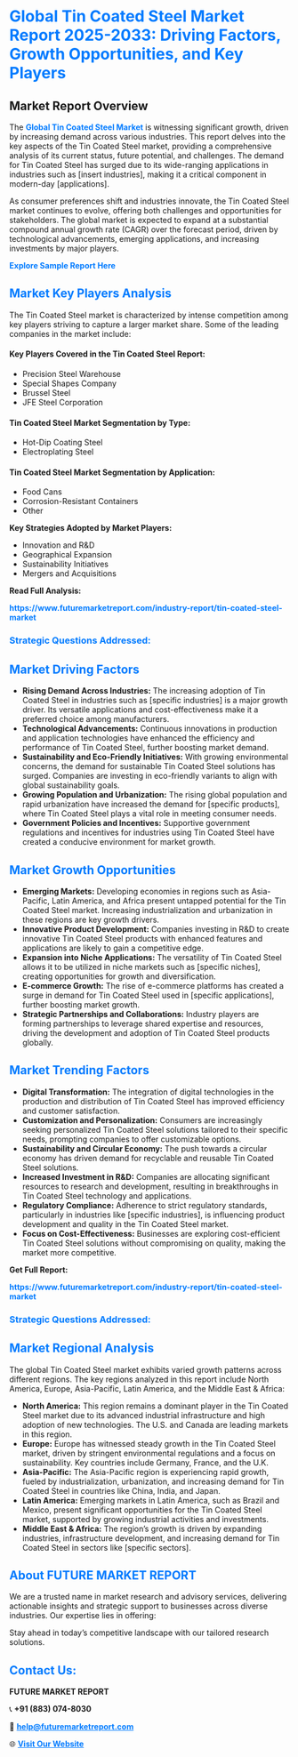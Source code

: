 <h1 style="color: #007BFF;">Global Tin Coated Steel Market Report 2025-2033: Driving Factors, Growth Opportunities, and Key Players</h1>

<section id="overview">
<h2>Market Report Overview</h2>
<p>The <a href="https://www.futuremarketreport.com/industry-report/tin-coated-steel-market" style="color: #007BFF; text-decoration: none;"><strong>Global Tin Coated Steel Market</strong></a> is witnessing significant growth, driven by increasing demand across various industries. This report delves into the key aspects of the Tin Coated Steel market, providing a comprehensive analysis of its current status, future potential, and challenges. The demand for Tin Coated Steel has surged due to its wide-ranging applications in industries such as [insert industries], making it a critical component in modern-day [applications].</p>
<p>As consumer preferences shift and industries innovate, the Tin Coated Steel market continues to evolve, offering both challenges and opportunities for stakeholders. The global market is expected to expand at a substantial compound annual growth rate (CAGR) over the forecast period, driven by technological advancements, emerging applications, and increasing investments by major players.</p>
</section>

<section id="overview">
<p><a href="https://www.futuremarketreport.com/request-sample/reportId=108277" style="color: #007BFF; text-decoration: none;"><strong>Explore Sample Report Here</strong></a></p>
</section>

<section id="key-players">
<h2 style="color: #007BFF;">Market Key Players Analysis</h2>
<p>The Tin Coated Steel market is characterized by intense competition among key players striving to capture a larger market share. Some of the leading companies in the market include:</p>
<h4>Key Players Covered in the Tin Coated Steel Report:</h4>
<ul><li>Precision Steel Warehouse</li><li>Special Shapes Company</li><li>Brussel Steel</li><li>JFE Steel Corporation</li></ul>
<h4>Tin Coated Steel Market Segmentation by Type:</h4>
<ul><li>Hot-Dip Coating Steel</li><li>Electroplating Steel</li></ul>

<h4>Tin Coated Steel Market Segmentation by Application:</h4>
<ul><li>Food Cans</li><li>Corrosion-Resistant Containers</li><li>Other</li></ul>
<p><strong>Key Strategies Adopted by Market Players:</strong></p>
<ul>
<li>Innovation and R&D</li>
<li>Geographical Expansion</li>
<li>Sustainability Initiatives</li>
<li>Mergers and Acquisitions</li>
</ul>
</section>

<section>
<p><strong>Read Full Analysis: </strong></p><a href="https://www.futuremarketreport.com/industry-report/tin-coated-steel-market" style="color: #007BFF; text-decoration: none;"><strong>https://www.futuremarketreport.com/industry-report/tin-coated-steel-market</strong></a>
<h3 style="color: #007BFF;">Strategic Questions Addressed:</h3>
</section>

<section id="driving-factors">
<h2 style="color: #007BFF;">Market Driving Factors</h2>
<ul>
<li><strong>Rising Demand Across Industries:</strong> The increasing adoption of Tin Coated Steel in industries such as [specific industries] is a major growth driver. Its versatile applications and cost-effectiveness make it a preferred choice among manufacturers.</li>
<li><strong>Technological Advancements:</strong> Continuous innovations in production and application technologies have enhanced the efficiency and performance of Tin Coated Steel, further boosting market demand.</li>
<li><strong>Sustainability and Eco-Friendly Initiatives:</strong> With growing environmental concerns, the demand for sustainable Tin Coated Steel solutions has surged. Companies are investing in eco-friendly variants to align with global sustainability goals.</li>
<li><strong>Growing Population and Urbanization:</strong> The rising global population and rapid urbanization have increased the demand for [specific products], where Tin Coated Steel plays a vital role in meeting consumer needs.</li>
<li><strong>Government Policies and Incentives:</strong> Supportive government regulations and incentives for industries using Tin Coated Steel have created a conducive environment for market growth.</li>
</ul>
</section>

<section id="growth-opportunities">
<h2 style="color: #007BFF;">Market Growth Opportunities</h2>
<ul>
<li><strong>Emerging Markets:</strong> Developing economies in regions such as Asia-Pacific, Latin America, and Africa present untapped potential for the Tin Coated Steel market. Increasing industrialization and urbanization in these regions are key growth drivers.</li>
<li><strong>Innovative Product Development:</strong> Companies investing in R&D to create innovative Tin Coated Steel products with enhanced features and applications are likely to gain a competitive edge.</li>
<li><strong>Expansion into Niche Applications:</strong> The versatility of Tin Coated Steel allows it to be utilized in niche markets such as [specific niches], creating opportunities for growth and diversification.</li>
<li><strong>E-commerce Growth:</strong> The rise of e-commerce platforms has created a surge in demand for Tin Coated Steel used in [specific applications], further boosting market growth.</li>
<li><strong>Strategic Partnerships and Collaborations:</strong> Industry players are forming partnerships to leverage shared expertise and resources, driving the development and adoption of Tin Coated Steel products globally.</li>
</ul>
</section>

<section id="trending-factors">
<h2 style="color: #007BFF;">Market Trending Factors</h2>
<ul>
<li><strong>Digital Transformation:</strong> The integration of digital technologies in the production and distribution of Tin Coated Steel has improved efficiency and customer satisfaction.</li>
<li><strong>Customization and Personalization:</strong> Consumers are increasingly seeking personalized Tin Coated Steel solutions tailored to their specific needs, prompting companies to offer customizable options.</li>
<li><strong>Sustainability and Circular Economy:</strong> The push towards a circular economy has driven demand for recyclable and reusable Tin Coated Steel solutions.</li>
<li><strong>Increased Investment in R&D:</strong> Companies are allocating significant resources to research and development, resulting in breakthroughs in Tin Coated Steel technology and applications.</li>
<li><strong>Regulatory Compliance:</strong> Adherence to strict regulatory standards, particularly in industries like [specific industries], is influencing product development and quality in the Tin Coated Steel market.</li>
<li><strong>Focus on Cost-Effectiveness:</strong> Businesses are exploring cost-efficient Tin Coated Steel solutions without compromising on quality, making the market more competitive.</li>
</ul>
</section>

<section>
<p><strong>Get Full Report: </strong></p><a href="https://www.futuremarketreport.com/industry-report/tin-coated-steel-market" style="color: #007BFF; text-decoration: none;"><strong>https://www.futuremarketreport.com/industry-report/tin-coated-steel-market</strong></a>
<h3 style="color: #007BFF;">Strategic Questions Addressed:</h3>
</section>


<section id="regional-analysis">
<h2 style="color: #007BFF;">Market Regional Analysis</h2>
<p>The global Tin Coated Steel market exhibits varied growth patterns across different regions. The key regions analyzed in this report include North America, Europe, Asia-Pacific, Latin America, and the Middle East & Africa:</p>
<ul>
<li><strong>North America:</strong> This region remains a dominant player in the Tin Coated Steel market due to its advanced industrial infrastructure and high adoption of new technologies. The U.S. and Canada are leading markets in this region.</li>
<li><strong>Europe:</strong> Europe has witnessed steady growth in the Tin Coated Steel market, driven by stringent environmental regulations and a focus on sustainability. Key countries include Germany, France, and the U.K.</li>
<li><strong>Asia-Pacific:</strong> The Asia-Pacific region is experiencing rapid growth, fueled by industrialization, urbanization, and increasing demand for Tin Coated Steel in countries like China, India, and Japan.</li>
<li><strong>Latin America:</strong> Emerging markets in Latin America, such as Brazil and Mexico, present significant opportunities for the Tin Coated Steel market, supported by growing industrial activities and investments.</li>
<li><strong>Middle East & Africa:</strong> The region’s growth is driven by expanding industries, infrastructure development, and increasing demand for Tin Coated Steel in sectors like [specific sectors].</li>
</ul>
</section>

<footer>
<h2 style="color: #007BFF;">About FUTURE MARKET REPORT</h2>
<p>We are a trusted name in market research and advisory services, delivering actionable insights and strategic support to businesses across diverse industries. Our expertise lies in offering:</p>

<p>Stay ahead in today’s competitive landscape with our tailored research solutions.</p>

<h2 style="color: #007BFF;">Contact Us:</h2>
<p><strong>FUTURE MARKET REPORT</strong></p>
<p>📞 <strong>+91 (883) 074-8030</strong></p>
<p>📧 <strong><a href="mailto:help@futuremarketreport.com" style="color: #007BFF;">help@futuremarketreport.com</a></strong></p>
<p>🌐 <strong><a href="https://www.futuremarketreport.com/" style="color: #007BFF;">Visit Our Website</a></strong></p>
</footer>